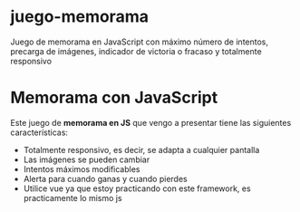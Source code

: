 # juego-memorama
 Juego de memorama en JavaScript con máximo número de intentos, precarga de imágenes, indicador de victoria o fracaso y totalmente responsivo

# Memorama con JavaScript

Este juego de  **memorama en JS**  que vengo a presentar tiene las siguientes características:

-   Totalmente responsivo, es decir, se adapta a cualquier pantalla
-   Las imágenes se pueden cambiar
-   Intentos máximos modificables
-   Alerta para cuando ganas y cuando pierdes
-   Utilice vue ya que estoy practicando con este framework, es practicamente lo mismo js


